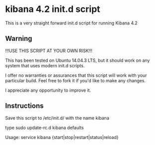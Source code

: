 # kibana 4.2 init.d script

This is a very straight forward init.d script for running Kibana 4.2

## Warning
!!!USE THIS SCRIPT AT YOUR OWN RISK!!!

This has been tested on Ubuntu 14.04.3 LTS, but it should work on any system that uses modern init.d scripts. 

I offer no warranties or assurances that this script will work with your particular build.
Feel free to fork it if you'd like to make any changes.

I appreciate any opportunity to improve it.

## Instructions

Save this script to /etc/init.d/ with the name kibana

type sudo update-rc.d kibana defaults

Usage: service kibana {start|stop|restart|status|reload}
